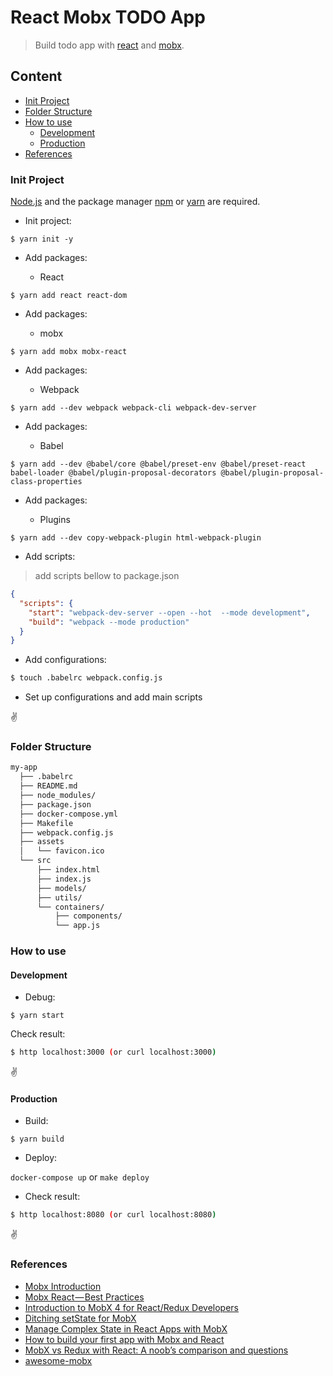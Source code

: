 # React Mobx TODO App

>Build todo app with [react](https://reactjs.org/) and [mobx](https://mobx.js.org/). 

## Content

- [Init Project](#init-project)
- [Folder Structure](#folder-structure)
- [How to use](#how-to-use)
  - [Development](#development)
  - [Production](#production)
- [References](#references)


### Init Project

[Node.js](https://nodejs.org) and the package manager [npm](https://www.npmjs.com/) or [yarn](https://yarnpkg.com/) are required.

- Init project:

```npm
$ yarn init -y
```

- Add packages: 

    - React
    
```npm
$ yarn add react react-dom
```

- Add packages: 

    - mobx
    
```npm
$ yarn add mobx mobx-react
```

- Add packages: 

    - Webpack
    
```npm
$ yarn add --dev webpack webpack-cli webpack-dev-server
```

- Add packages: 

    - Babel
    
```npm
$ yarn add --dev @babel/core @babel/preset-env @babel/preset-react babel-loader @babel/plugin-proposal-decorators @babel/plugin-proposal-class-properties
```

- Add packages: 

    - Plugins
    
```npm
$ yarn add --dev copy-webpack-plugin html-webpack-plugin
```

- Add scripts:

>add scripts bellow to package.json
```json
{
  "scripts": {
    "start": "webpack-dev-server --open --hot  --mode development",
    "build": "webpack --mode production"
  }
}
``` 

- Add configurations:

```bash
$ touch .babelrc webpack.config.js
```

- Set up configurations and add main scripts

:v:
  
### Folder Structure

```bash
my-app
  ├── .babelrc
  ├── README.md
  ├── node_modules/
  ├── package.json
  ├── docker-compose.yml
  ├── Makefile
  ├── webpack.config.js
  ├── assets
  │   └── favicon.ico
  └── src
      ├── index.html
      ├── index.js
      ├── models/
      ├── utils/
      └── containers/
          ├── components/
          └── app.js
```

### How to use

#### Development

- Debug:

```npm
$ yarn start
```

Check result:
```bash
$ http localhost:3000 (or curl localhost:3000)
```

:v:

#### Production

- Build:

```npm
$ yarn build
```

- Deploy:

`docker-compose up` or `make deploy`

- Check result:
```bash
$ http localhost:8080 (or curl localhost:8080)
```

:v:

### References

- [Mobx Introduction](https://mobx.js.org/index.html)
- [Mobx React — Best Practices](https://medium.com/dailyjs/mobx-react-best-practices-17e01cec4140)
- [Introduction to MobX 4 for React/Redux Developers](https://dev.to/swyx/introduction-to-mobx-4-for-reactredux-developers-3k07)
- [Ditching setState for MobX](https://medium.com/react-native-training/ditching-setstate-for-mobx-766c165e4578)
- [Manage Complex State in React Apps with MobX](https://egghead.io/courses/manage-complex-state-in-react-apps-with-mobx)
- [How to build your first app with Mobx and React](https://hackernoon.com/how-to-build-your-first-app-with-mobx-and-react-aea54fbb3265)
- [MobX vs Redux with React: A noob’s comparison and questions](https://codeburst.io/mobx-vs-redux-with-react-a-noobs-comparison-and-questions-382ba340be09)
- [awesome-mobx](https://github.com/mobxjs/awesome-mobx)
